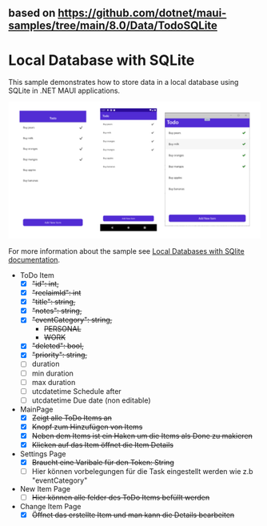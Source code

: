 ## based on https://github.com/dotnet/maui-samples/tree/main/8.0/Data/TodoSQLite

# Local Database with SQLite

This sample demonstrates how to store data in a local database using SQLite in .NET MAUI applications.

![Todo app on iOS, Android, and Windows](images/todo-list.png)

For more information about the sample see [Local Databases with SQlite documentation](https://docs.microsoft.com/dotnet/maui/data-cloud/database-sqlite).

- ToDo Item
    - [x] ~~"id": int,~~
    - [x] ~~"reclaimId": int~~
    - [x] ~~"title": string,~~
    - [x] ~~"notes": string,~~
    - [x] ~~"eventCategory": string,~~
      - ~~PERSONAL~~
      - ~~WORK~~
    - [x] ~~"deleted": bool,~~
    - [x] ~~"priority": string,~~
    - [ ] duration
    - [ ] min duration
    - [ ] max duration
    - [ ] utcdatetime Schedule after
    - [ ] utcdatetime Due date (non editable)
- MainPage
    - [x] ~~Zeigt alle ToDo Items an~~
    - [x] ~~Knopf zum Hinzufügen von Items~~
    - [x] ~~Neben dem Items ist ein Haken um die Items als Done zu makieren~~
    - [x] ~~Klicken auf das Item öffnet die Item Details~~
- Settings Page
    - [x] ~~Braucht eine Varibale für den Token: String~~
    - [ ] Hier können vorbelegungen für die Task eingestellt werden wie z.b "eventCategory"
- New Item Page
    - [ ] ~~Hier können alle felder des ToDo Items befüllt werden~~
- Change Item Page
    - [x] ~~Öffnet das erstellte Item und man kann die Details bearbeiten~~
